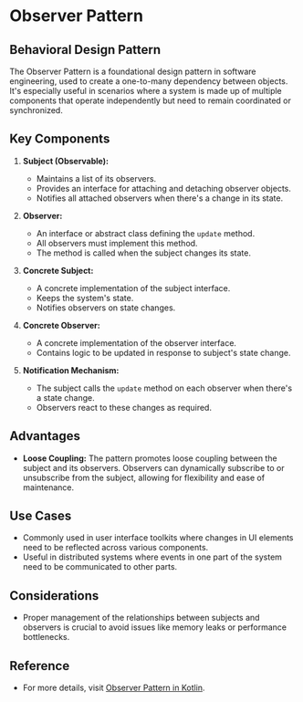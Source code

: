 # Observer Pattern

## Behavioral Design Pattern

The Observer Pattern is a foundational design pattern in software engineering, used to create a one-to-many dependency
between objects. It's especially useful in scenarios where a system is made up of multiple components that operate
independently but need to remain coordinated or synchronized.

## Key Components

1. **Subject (Observable):**
    - Maintains a list of its observers.
    - Provides an interface for attaching and detaching observer objects.
    - Notifies all attached observers when there's a change in its state.

2. **Observer:**
    - An interface or abstract class defining the `update` method.
    - All observers must implement this method.
    - The method is called when the subject changes its state.

3. **Concrete Subject:**
    - A concrete implementation of the subject interface.
    - Keeps the system's state.
    - Notifies observers on state changes.

4. **Concrete Observer:**
    - A concrete implementation of the observer interface.
    - Contains logic to be updated in response to subject's state change.

5. **Notification Mechanism:**
    - The subject calls the `update` method on each observer when there's a state change.
    - Observers react to these changes as required.

## Advantages

- **Loose Coupling:** The pattern promotes loose coupling between the subject and its observers. Observers can
  dynamically subscribe to or unsubscribe from the subject, allowing for flexibility and ease of maintenance.

## Use Cases

- Commonly used in user interface toolkits where changes in UI elements need to be reflected across various components.
- Useful in distributed systems where events in one part of the system need to be communicated to other parts.

## Considerations

- Proper management of the relationships between subjects and observers is crucial to avoid issues like memory leaks or
  performance bottlenecks.

## Reference

- For more details, visit [Observer Pattern in Kotlin](https://in-kotlin.com/design-patterns/observer/).